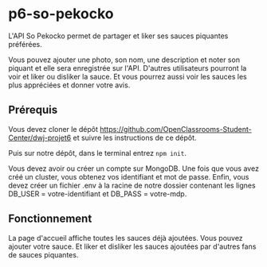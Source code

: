 # p6-so-pekocko
L'API So Pekocko permet de partager et liker ses sauces piquantes préférées.

Vous pouvez ajouter une photo, son nom, une description et noter son piquant et elle sera enregistrée sur l'API. D'autres utilisateurs pourront la voir et liker ou disliker la sauce. Et vous pourrez aussi voir les sauces les plus appréciées et donner votre avis. 

## Prérequis
Vous devez cloner le dépôt https://github.com/OpenClassrooms-Student-Center/dwj-projet6 et suivre les instructions de ce dépôt.

Puis sur notre dépôt, dans le terminal entrez `npm init`.

Vous devez avoir ou créer un compte sur MongoDB. Une fois que vous avez créé un cluster, vous obtenez vos identifiant et mot de passe.
Enfin, vous devez créer un fichier .env à la racine de notre dossier contenant les lignes DB_USER = votre-identifiant et DB_PASS = votre-mdp.

## Fonctionnement
La page d'accueil affiche toutes les sauces déjà ajoutées. Vous pouvez ajouter votre sauce. Et liker et disliker les sauces ajoutées par d'autres fans de sauces piquantes.
